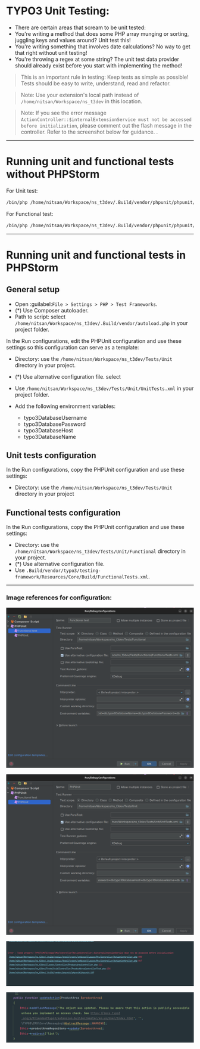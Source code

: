 # TYPO3 Unit Testing:

* There are certain areas that scream to be unit tested:
* You're writing a method that does some PHP array munging or sorting, juggling keys and values around? Unit test this!
* You're writing something that involves date calculations? No way to get that right without unit testing!
* You're throwing a regex at some string? The unit test data provider should already exist before you start with implementing the method!

> This is an important rule in testing:
Keep tests as simple as possible! Tests should be easy to write, understand, read and refactor.


> Note: Use your extension's local path instead of `/home/nitsan/Workspace/ns_t3dev` in this location.

> Note: If you see the error message `ActionController::$internalExtensionService must not be accessed before initialization`, please comment out the flash message in the controller. Refer to the screenshot below for guidance.
.

---
Running unit and functional tests without PHPStorm
=============================================
For Unit test:
```sh
/bin/php /home/nitsan/Workspace/ns_t3dev/.Build/vendor/phpunit/phpunit/phpunit --configuration /home/nitsan/Workspace/ns_t3dev/Tests/Unit/UnitTests.xml /home/nitsan/Workspace/ns_t3dev/Tests/Unit
```

For Functional test:
```sh
/bin/php /home/nitsan/Workspace/ns_t3dev/.Build/vendor/phpunit/phpunit/phpunit --configuration /home/nitsan/Workspace/ns_t3dev/Tests/Functional/FunctionalTests.xml /home/nitsan/Workspace/ns_t3dev/Tests/Functional
```
---
Running unit and functional tests in PHPStorm
=============================================

General setup
-------------

-  Open :guilabel:`File > Settings > PHP > Test Frameworks`.
-  (*) Use Composer autoloader.
-  Path to script: select `/home/nitsan/Workspace/ns_t3dev/.Build/vendor/autoload.php` in your project folder.

In the Run configurations, edit the PHPUnit configuration and use these
settings so this configuration can serve as a template:

-  Directory: use the `/home/nitsan/Workspace/ns_t3dev/Tests/Unit` directory in your project.
-  (*) Use alternative configuration file. select
-  Use `/home/nitsan/Workspace/ns_t3dev/Tests/Unit/UnitTests.xml`
   in your project folder.
-  Add the following environment variables:

    -  typo3DatabaseUsername
    -  typo3DatabasePassword
    -  typo3DatabaseHost
    -  typo3DatabaseName

Unit tests configuration
------------------------

In the Run configurations, copy the PHPUnit configuration and use these
settings:

-  Directory: use the `/home/nitsan/Workspace/ns_t3dev/Tests/Unit` directory in your project

Functional tests configuration
------------------------------

In the Run configurations, copy the PHPUnit configuration and use these
settings:

-  Directory: use the `/home/nitsan/Workspace/ns_t3dev/Tests/Unit/Functional` directory in your project.
-  (*) Use alternative configuration file.
-  Use
   `.Build/vendor/typo3/testing-framework/Resources/Core/Build/FunctionalTests.xml`.

---------------------------------------------------------
### Image references for configuration:
![Configuration for functional test](Images/FunctionalTest.png "Functional Test")

![Configuration for unit test](Images/UnitTest.png "Unit Test")

![Error image](Images/Error.png "Error")

![Do the comment this code](Images/comment-code.png "Comment code")
